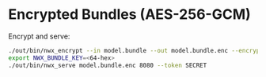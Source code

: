 <!-- SPDX-License-Identifier: Apache-2.0 -->
# Encrypted Bundles (AES-256-GCM)

Encrypt and serve:
```bash
./out/bin/nwx_encrypt --in model.bundle --out model.bundle.enc --encrypt --key <64-hex>
export NWX_BUNDLE_KEY=<64-hex>
./out/bin/nwx_serve model.bundle.enc 8080 --token SECRET
```
